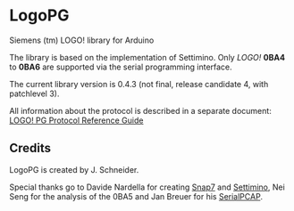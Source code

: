 # LogoPG
Siemens (tm) LOGO! library for Arduino

The library is based on the implementation of Settimino. Only _LOGO!_ __0BA4__ to __0BA6__ are supported via the serial programming interface.

The current library version is 0.4.3 (not final, release candidate 4, with patchlevel 3).

All information about the protocol is described in a separate document: [LOGO! PG Protocol Reference Guide](/doc/PG-Protocol.md)

## Credits
LogoPG is created by J. Schneider.

Special thanks go to Davide Nardella for creating [Snap7](http://snap7.sourceforge.net/) and [Settimino](http://settimino.sourceforge.net/), Nei Seng for the analysis of the 0BA5 and Jan Breuer for his [SerialPCAP](https://github.com/j123b567/SerialPCAP).

